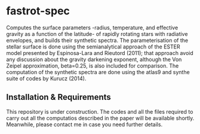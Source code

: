 # fastrot-spec
Computes the surface parameters -radius, temperature, and effective gravity as a function of the latitude- of rapidly rotating stars with radiative envelopes, and builds their synthetic spectra. The parameterisation of the stellar surface is done using the semianalytical approach of the ESTER model presented by Espinosa-Lara and Rieutord (2011); that approach avoid any discussion about the gravity darkening exponent, although the Von Zeipel approximation, beta=0.25, is also included for comparison. The computation of the synthetic spectra are done using the atlas9 and synthe suite of codes by Kurucz (2014).

## Installation & Requirements
 
This repository is under construction. The codes and all the files required to carry out all the computatios described in the paper will be available shortly. Meanwhile, please contact me in case you need further details.
